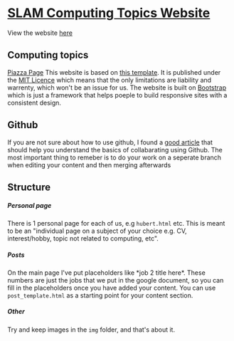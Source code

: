 # [SLAM Computing Topics Website](https://buneme.github.io/SpacialPerception/index.html)

View the website [here](https://buneme.github.io/SpacialPerception/index.html) 

## Computing topics
[Piazza Page](https://piazza.com/class/j8byqanqgfx66)
This website is based on [this template](https://startbootstrap.com/template-overviews/clean-blog/). It is published under the [MIT Licence](https://en.wikipedia.org/wiki/MIT_License) which means that the only limitations are liability and warrenty, which won't be an issue for us.
The website is built on [Bootstrap](https://getbootstrap.com/) which is just a framework that helps poeple to build responsive sites with a consistent design.


## Github
If you are not sure about how to use github, I found a [good article](https://code.tutsplus.com/tutorials/how-to-collaborate-on-github--net-34267) that should help you understand the basics of collabarating using Github. The most important thing to remeber is to do your work on a seperate branch when editing your content and then merging afterwards

## Structure
##### Personal page
There is 1 personal page for each of us, e.g `hubert.html` etc. This is meant to be an "individual page on a subject of your choice e.g. CV, interest/hobby, topic not related to computing, etc".
##### Posts
On the main page I've put placeholders like \*job 2 title here\*. These numbers are just the jobs that we put in the google document, so you can fill in the placeholders once you have added your content. You can use `post_template.html` as a starting point for your content section.
##### Other
Try and keep images in the `img` folder, and that's about it.
